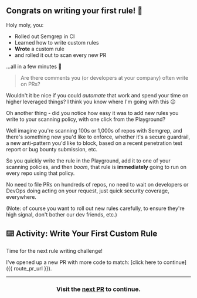 ## Congrats on writing your first rule! 🎉

Holy moly, you:
* Rolled out Semgrep in CI
* Learned how to write custom rules
* **Wrote** a custom rule
* and rolled it out to scan every new PR

...all in a few minutes 🤯

> Are there comments you (or developers at your company) often write on PRs?

Wouldn't it be nice if you could *automate* that work and spend your time on higher leveraged things? I think you know where I'm going with this 😉

Oh another thing - did you notice how easy it was to add new rules you write to your scanning policy, with one click from the Playground?

Well imagine you're scanning 100s or 1,000s of repos with Semgrep, and there's something new you'd like to enforce, whether it's a secure guardrail, a new anti-pattern you'd like to block, based on a recent penetration test report or bug bounty submission, etc.

So you quickly write the rule in the Playground, add it to one of your scanning policies, and then *boom*, that rule is **immediately** going to run on every repo using that policy.

No need to file PRs on hundreds of repos, no need to wait on developers or DevOps doing acting on your request, just quick security coverage, everywhere.

(Note: of course you want to roll out new rules carefully, to ensure they're high signal, don't bother our dev friends, etc.)

## ⌨️ Activity: Write Your First Custom Rule

Time for the next rule writing challenge!

I've opened up a new PR with more code to match: [click here to continue]({{ route_pr_url }}).

<hr>
<h3 align="center">Visit the <a href="{{ route_pr_url }}">next PR</a> to continue.</h3>